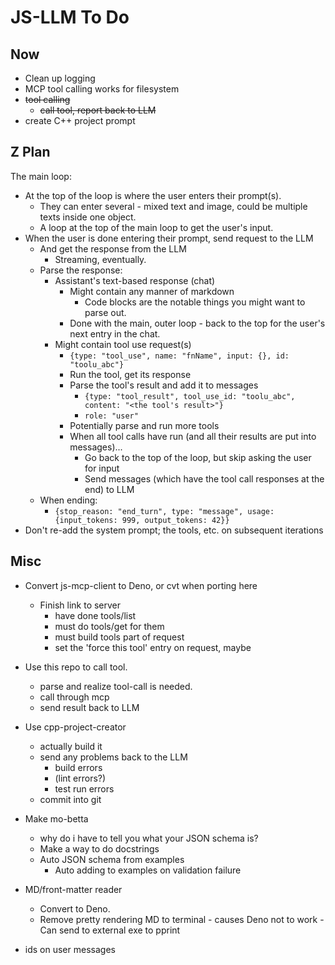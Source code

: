 # JS-LLM To Do

## Now

- Clean up logging
- MCP tool calling works for filesystem
- ~~tool calling~~
  - ~~call tool, report back to LLM~~
- create C++ project prompt

## Z Plan

The main loop:
- At the top of the loop is where the user enters their prompt(s).
  - They can enter several - mixed text and image, could be multiple texts inside one object.
  - A loop at the top of the main loop to get the user's input.
- When the user is done entering their prompt, send request to the LLM
  - And get the response from the LLM
    - Streaming, eventually.
  - Parse the response:
    - Assistant's text-based response (chat)
      - Might contain any manner of markdown
        - Code blocks are the notable things you might want to parse out.
      - Done with the main, outer loop - back to the top for the user's next entry in the chat.
    - Might contain tool use request(s)
      - `{type: "tool_use", name: "fnName", input: {}, id: "toolu_abc"}`
      - Run the tool, get its response
      - Parse the tool's result and add it to messages
        - `{type: "tool_result", tool_use_id: "toolu_abc", content: "<the tool's result>"}`
        - `role: "user"`
      - Potentially parse and run more tools
      - When all tool calls have run (and all their results are put into messages)...
        - Go back to the top of the loop, but skip asking the user for input
        - Send messages (which have the tool call responses at the end) to LLM
  - When ending:
    - `{stop_reason: "end_turn", type: "message", usage: {input_tokens: 999, output_tokens: 42}}`
- Don't re-add the system prompt; the tools, etc. on subsequent iterations

## Misc

- Convert js-mcp-client to Deno, or cvt when porting here
  - Finish link to server
    - have done tools/list
    - must do tools/get for them
    - must build tools part of request
    - set the 'force this tool' entry on request, maybe
- Use this repo to call tool.
  - parse and realize tool-call is needed.
  - call through mcp
  - send result back to LLM
- Use cpp-project-creator
  - actually build it
  - send any problems back to the LLM
    - build errors
    - (lint errors?)
    - test run errors
  - commit into git

- Make mo-betta
  - why do i have to tell you what your JSON schema is?
  - Make a way to do docstrings
  - Auto JSON schema from examples
    - Auto adding to examples on validation failure

- MD/front-matter reader
  - Convert to Deno.
  - Remove pretty rendering MD to terminal - causes Deno not to work - Can send to external exe to pprint


- ids on user messages
